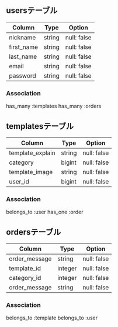 ## usersテーブル

| Column          | Type    | Option     |
|-----------------|---------|------------|
| nickname        | string  | null: false|
| first_name      | string  | null: false|
| last_name       | string  | null: false|
| email           | string  | null: false|
| password        | string  | null: false|

### Association
has_many :templates
has_many :orders

## templatesテーブル

| Column          | Type    | Option     |
|-----------------|---------|------------|
| template_explain| string  | null: false|
| category        | bigint  | null: false|
| template_image  | string  | null: false|
| user_id         | bigint  | null: false|



### Association
belongs_to :user
has_one :order


## ordersテーブル

| Column          | Type    | Option     |
|-----------------|---------|------------|
| order_message   | string  | null: false|
| template_id     | integer | null: false|
| category_id     | integer | null: false|
|  order_message  | string  | null: false|

### Association
belongs_to :template
belongs_to :user


